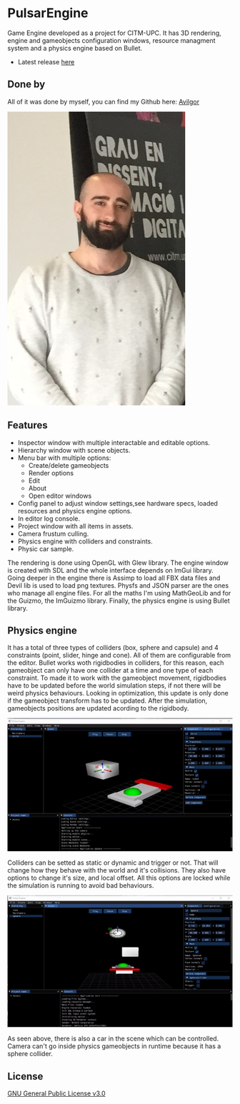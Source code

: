 # PulsarEngine
Game Engine developed as a project for CITM-UPC. It has 3D rendering, engine and gameobjects configuration windows, 
resource managment system and a physics engine based on Bullet. 

* Latest release [here](https://github.com/Avilgor/PulsarEngine/releases)

## Done by

All of it was done by myself, you can find my Github here: [Avilgor](https://github.com/Avilgor)

![foto](https://github.com/Avilgor/PulsarEngine/blob/master/docs/Foto.jpg?raw=true)

## Features

* Inspector window with multiple interactable and editable options.
* Hierarchy window with scene objects.
* Menu bar with multiple options:
  * Create/delete gameobjects 
  * Render options
  * Edit
  * About 
  * Open editor windows
* Config panel to adjust window settings,see hardware specs, loaded resources and physics engine options.
* In editor log console.
* Project window with all items in assets.
* Camera frustum culling.
* Physics engine with colliders and constraints.
* Physic car sample.

The rendering is done using OpenGL with Glew library. The engine window is created with SDL and the whole interface depends on ImGui library. Going deeper in the engine there is
Assimp to load all FBX data files and Devil lib is used to load png textures. Physfs and JSON parser are the ones who manage all engine files. For all the maths I'm using MathGeoLib and for the Guizmo, the ImGuizmo library. Finally, the physics engine is using Bullet library.



## Physics engine
It has a total of three types of colliders (box, sphere and capsule) and 4 constraints (point, slider, hinge and cone). 
All of them are configurable from the editor. Bullet works woth rigidbodies in colliders, for this reason, each gameobject can only have one collider at a time and one type of each constraint. To made it to work with the gameobject movement, rigidbodies have to be updated before the world simulation steps, 
if not there will be weird physics behaviours. Looking in optimization, this update is only done if the gameobject transform has to be updated. After the simulation,
gameobjects positions are updated acording to the rigidbody.

![gif1](https://github.com/Avilgor/PulsarEngine/blob/master/docs/PhysicsEditor.gif?raw=true)

Colliders can be setted as static or dynamic and trigger or not. That will change how they behave with the world and it's collisions. They also have options to change it's size, and local offset. All this options are locked while the simulation is running to avoid bad behaviours.

![gif2](https://github.com/Avilgor/PulsarEngine/blob/master/docs/PhysicsWorking.gif?raw=true)

As seen above, there is also a car in the scene which can be controlled. Camera can't go inside physics gameobjects in runtime because it has a sphere collider.


## License

[GNU General Public License v3.0](https://github.com/Avilgor/PulsarEngine/blob/master/LICENSE)
